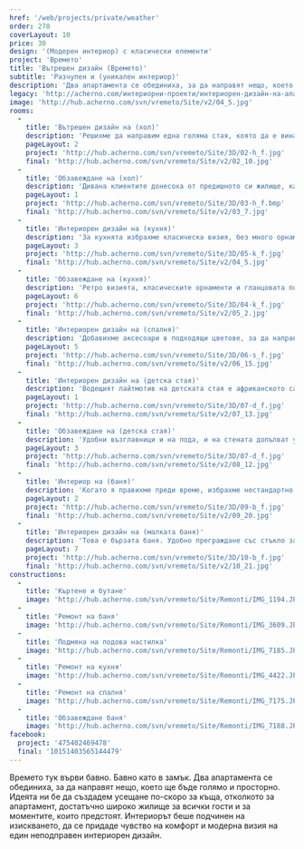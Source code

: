 ```yaml
---
href: '/web/projects/private/weather'
order: 270
coverLayout: 10
price: 30
design: '(Модерен интериор) с класически елементи'
project: 'Времето'
title: 'Вътрешен дизайн (Времето)'
subtitle: 'Разчупен и (уникален интериор)'
description: 'Два апартамента се обединиха, за да направят нещо, което ще бъде голямо и просторно. Идеята ни бе да създадем усещане по-скоро за къща, отколкото за апартамент, достатъчно широко жилище за всички гости и за моментите, които предстоят.'
legacy: 'http://acherno.com/интериорни-проекти/интериорен-дизайн-на-апартаменти/времето/вътрешен-дизайн.html'
image: 'http://hub.acherno.com/svn/vremeto/Site/v2/04_5.jpg'
rooms:
  -
    title: 'Вътрешен дизайн на (хол)'
    description: 'Решихме да направим една голяма стая, която да е винаги пълна със смях и усмивки. Всекидневната е с гледка към Витоша и дава спокойствието, което само планинският рай може да осигури. Външната част от стената е почти цялата в прозорци, правейки стаята топла и уютна, с много слънчеви лъчи дори когато времето навън напомня, че скоро ще идва Дядо Коледа.'
    pageLayout: 2
    project: 'http://hub.acherno.com/svn/vremeto/Site/3D/02-h_f.jpg'
    final: 'http://hub.acherno.com/svn/vremeto/Site/v2/02_10.jpg'
  -
    title: 'Обзавеждане на (хол)'
    description: 'Дивана клиентите донесоха от предишното си жилище, като му намерихме нова и подходяща тапицерия. Удобен и мек, той бързо събра голям брой почитатели още при първото посещение на гости в новото жилище.'
    pageLayout: 1
    project: 'http://hub.acherno.com/svn/vremeto/Site/3D/03-h_f.bmp'
    final: 'http://hub.acherno.com/svn/vremeto/Site/v2/03_7.jpg'
  -
    title: 'Интериорен дизайн на (кухня)'
    description: 'За кухнята избрахме класическа визия, без много орнаменти, но с достатъчна функционалност за приготвянето на всяка вкусна вечеря. Гредите в тавана са изчистени, но масивната маса и ретро лампите направиха прехода към класическата кухня.'
    pageLayout: 3
    project: 'http://hub.acherno.com/svn/vremeto/Site/3D/05-k_f.jpg'
    final: 'http://hub.acherno.com/svn/vremeto/Site/v2/04_5.jpg'
  -
    title: 'Обзавеждане на (кухня)'
    description: 'Ретро визията, класическите орнаменти и гланцовата повърхност се превърнаха в отличителното свойство на кухнята. Витрините с осветление, отворените полици за порцелановите чаши и многото работни плотове подсилват чувството, че в кухнята може да се приготви истинска магия.'
    pageLayout: 6
    project: 'http://hub.acherno.com/svn/vremeto/Site/3D/04-k_f.jpg'
    final: 'http://hub.acherno.com/svn/vremeto/Site/v2/05_2.jpg'
  -
    title: 'Интериорен дизайн на (спалня)'
    description: 'Добавихме аксесоари в подходящи цветове, за да направим весела и уютна спалня, в която да можеш да се насладиш на почивката си. Създадохме приятна атмосфера с красив тапет в ярки нюанси и цветно перде, които да придават свежест на цялата стая.'
    pageLayout: 5
    project: 'http://hub.acherno.com/svn/vremeto/Site/3D/06-s_f.jpg'
    final: 'http://hub.acherno.com/svn/vremeto/Site/v2/06_15.jpg'
  -
    title: 'Интериорен дизайн на (детска стая)'
    description: 'Водещият лайтмотив на детската стая е африканското сафари заедно с всички чудни животни, маски и орнаменти. Топлите цветове на пясъка, наситеното кафяво и декорациите по стените оформят визията на стая, която съчетава в себе си загадъчност и уют.'
    pageLayout: 1
    project: 'http://hub.acherno.com/svn/vremeto/Site/3D/07-d_f.jpg'
    final: 'http://hub.acherno.com/svn/vremeto/Site/v2/07_13.jpg'
  -
    title: 'Обзавеждане на (детска стая)'
    description: 'Удобни възглавници и на пода, и на стената допълват усещането, че си попаднал на непознато място. Средно високите легла дават функционалността, от която всеки малчуган се нуждае, за да има къде да слага своите играчки, книгите с развлекателни истории или някоя дреха.'
    pageLayout: 3
    project: 'http://hub.acherno.com/svn/vremeto/Site/3D/07-d_f.jpg'
    final: 'http://hub.acherno.com/svn/vremeto/Site/v2/08_12.jpg'
  -
    title: 'Интериор на (баня)'
    description: 'Когато я правихме преди време, избрахме нестандартно решение за баня с изцяло дървесна визия на плочките. Получи се уютно и приятно помещение с топлата визия на дърво, но също така практично, с напълно функционално оборудване. Профилът по тавана на банята ѝ придава онзи леко ретро елемент, характерен за целия апартамент. Над ваната има удобни ниши с осветление, в които да се държат козметика и други принадлежности за къпане. Тоалетната е визуално отделена в ниша, така че да не се набива на очи.'
    pageLayout: 2
    project: 'http://hub.acherno.com/svn/vremeto/Site/3D/09-b_f.jpg'
    final: 'http://hub.acherno.com/svn/vremeto/Site/v2/09_20.jpg'
  -
    title: 'Интериорен дизайн на (малката баня)'
    description: 'Това е бързата баня. Удобно преграждане със стъкло за бърз душ. Ъглова мивка поради неголямото пространство, но с удобен ъглов горен шкаф, за да може да се огледаш добре от всички страни. '
    pageLayout: 7
    project: 'http://hub.acherno.com/svn/vremeto/Site/3D/10-b_f.jpg'
    final: 'http://hub.acherno.com/svn/vremeto/Site/v2/10_21.jpg'
constructions:
  - 
    title: 'Къртене и бутане'
    image: 'http://hub.acherno.com/svn/vremeto/Site/Remonti/IMG_1194.JPG'
  - 
    title: 'Ремонт на баня'
    image: 'http://hub.acherno.com/svn/vremeto/Site/Remonti/IMG_3609.JPG'
  - 
    title: 'Подмяна на подова настилка'
    image: 'http://hub.acherno.com/svn/vremeto/Site/Remonti/IMG_7185.JPG'
  - 
    title: 'Ремонт на кухня'
    image: 'http://hub.acherno.com/svn/vremeto/Site/Remonti/IMG_4422.JPG'
  - 
    title: 'Ремонт на спалня'
    image: 'http://hub.acherno.com/svn/vremeto/Site/Remonti/IMG_7175.JPG'
  - 
    title: 'Обзавеждане баня'
    image: 'http://hub.acherno.com/svn/vremeto/Site/Remonti/IMG_7188.JPG'
facebook:
  project: '475402469478'
  final: '10151403565144479'
---
```

Времето тук върви бавно. Бавно като в замък. Два апартамента се обединиха, за да направят нещо, което ще бъде голямо и просторно. Идеята ни бе да създадем усещане по-скоро за къща, отколкото за апартамент, достатъчно широко жилище за всички гости и за моментите, които предстоят.  Интериорът беше подчинен на изискването, да се придаде чувство на комфорт и модерна визия на един неподправен интериорен дизайн.
